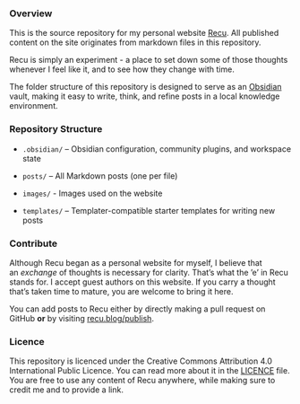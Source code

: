 
### Overview

This is the source repository for my personal website [Recu](https://recu.blog).
All published content on the site originates from markdown files in this repository.

Recu is simply an experiment - a place to set down some of those thoughts whenever I feel like it, and to see how they change with time.

The folder structure of this repository is designed to serve as an [Obsidian](https://obsidian.md) vault, making it easy to write, think, and refine posts in a local knowledge environment.



### Repository Structure

- `.obsidian/` – Obsidian configuration, community plugins, and workspace state

- `posts/` – All Markdown posts (one per file)

- `images/` - Images used on the website

- `templates/` – Templater-compatible starter templates for writing new posts



### Contribute
Although Recu began as a personal website for myself, I believe that an _exchange_ of thoughts is necessary for clarity. That’s what the ’e’ in Recu stands for. I accept guest authors on this website. If you carry a thought that’s taken time to mature, you are welcome to bring it here.

You can add posts to Recu either by directly making a pull request on GitHub **or** by visiting [recu.blog/publish](https://recu.blog/publish/).

### Licence
 This repository is licenced under the Creative Commons Attribution 4.0 International Public Licence. You can read more about it in the [LICENCE](https://github.com/noinoiexists/recu/blob/main/LICENCE.md) file.
 You are free to use any content of Recu anywhere, while making sure to credit me and to provide a link.
